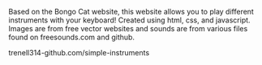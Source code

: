 Based on the Bongo Cat website, this website allows you to play different instruments with your keyboard! 
Created using html, css, and javascript. Images are from free vector websites and sounds are from various 
files found on freesounds.com and github.

trenell314-github.com/simple-instruments
